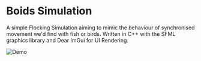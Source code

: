 # Boids Simulation
A simple Flocking Simulation aiming to mimic the behaviour of synchronised movement we'd find with fish or birds. Written in C++ with the SFML graphics library and Dear ImGui for UI Rendering.

![Demo](https://cdn.sstatic.net/Img/teams/teams-illo-free-sidebar-promo.svg?v=47faa659a05e?raw=true)
